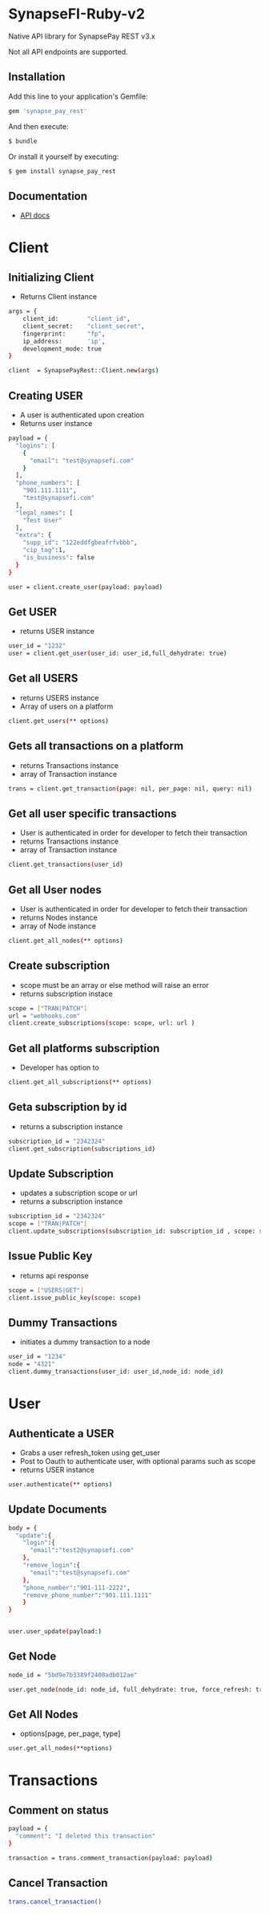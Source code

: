 # SynapseFI-Ruby-v2

Native API library for SynapsePay REST v3.x

Not all API endpoints are supported.

## Installation

Add this line to your application's Gemfile:

```ruby
gem 'synapse_pay_rest'
```

And then execute:

```bash
$ bundle
```

Or install it yourself by executing:

```bash
$ gem install synapse_pay_rest
```
## Documentation

- [API docs](http://docs.synapsefi.com/v3.1)

# Client

## Initializing Client

- Returns Client instance 

```bash
args = {
	client_id:        "client_id",
	client_secret:    "client_secret",
	fingerprint:      "fp",
	ip_address:       'ip',
	development_mode: true
}

client  = SynapsePayRest::Client.new(args) 
```

## Creating USER

- A user is authenticated upon creation
- Returns user instance 

```bash
payload = {
  "logins": [
    {
      "email": "test@synapsefi.com"
    }
  ],
  "phone_numbers": [
    "901.111.1111",
    "test@synapsefi.com"
  ],
  "legal_names": [
    "Test User"
  ],
  "extra": {
    "supp_id": "122eddfgbeafrfvbbb",
    "cip_tag":1,
    "is_business": false
  }
}

user = client.create_user(payload: payload) 
```

## Get USER
- returns USER instance 

```bash
user_id = "1232"
user = client.get_user(user_id: user_id,full_dehydrate: true)
```

## Get all USERS 
-  returns USERS instance 
-  Array of users on a platform 

```bash
client.get_users(** options)
```

## Gets all transactions on a platform

- returns Transactions instance 
- array of Transaction instance

```bash
trans = client.get_transaction(page: nil, per_page: nil, query: nil)
```

## Get all user specific transactions 
- User is authenticated in order for developer to fetch their transaction
- returns Transactions instance 
- array of Transaction instance

```bash
client.get_transactions(user_id)
```

## Get all User nodes
- User is authenticated in order for developer to fetch their transaction
- returns Nodes instance 
- array of Node instance

```bash
client.get_all_nodes(** options)
```

## Create subscription
- scope must be an array or else method will raise an error
- returns subscription instace 

```bash
scope = ["TRAN|PATCH"]
url = "webhooks.com"
client.create_subscriptions(scope: scope, url: url )
```

## Get all platforms subscription
- Developer has option to 

```bash
client.get_all_subscriptions(** options)
```

## Geta subscription by id
- returns a subscription instance 

```bash
subscription_id = "2342324"
client.get_subscription(subscriptions_id)
```

## Update Subscription 

- updates a subscription scope or url 
- returns a subscription instance 

```bash
subscription_id = "2342324"
scope = ["TRAN|PATCH"]
client.update_subscriptions(subscription_id: subscription_id , scope: scope)
```

## Issue Public Key
- returns api response 

```bash
scope = ["USERS|GET"]
client.issue_public_key(scope: scope)
```

## Dummy Transactions 

- initiates a dummy transaction to a node

```bash
user_id = "1234"
node = "4321"
client.dummy_transactions(user_id: user_id,node_id: node_id)
```

# User 

## Authenticate a USER

- Grabs a user refresh_token using get_user
- Post to Oauth to authenticate user, with optional params such as scope 
- returns USER instance 

```bash
user.authenticate(** options)
```

## Update Documents 

```bash
body = {
  "update":{
    "login":{
      "email":"test2@synapsefi.com"
    },
    "remove_login":{
      "email":"test@synapsefi.com"
    },
    "phone_number":"901-111-2222",
    "remove_phone_number":"901.111.1111"
    }
}


user.user_update(payload:)
```
 
## Get Node 

```bash
node_id = "5bd9e7b3389f2400adb012ae"

user.get_node(node_id: node_id, full_dehydrate: true, force_refresh: true)
```

## Get All Nodes

- options[page, per_page, type]
```bash
user.get_all_nodes(**options)
```

# Transactions

## Comment on status 

```bash
payload = {
  "comment": "I deleted this transaction"
}

transaction = trans.comment_transaction(payload: payload)
```

## Cancel Transaction

```bash
trans.cancel_transaction()
```




